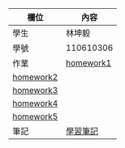 欄位 | 內容
-----|--------
學生 |  林坤毅
學號 | 110610306
作業 |[homework1](https://github.com/kun68/wp108b/blob/master/about.ME2.html)
 |[homework2](https://github.com/kun68/wp108b/blob/master/form.html)
 |[homework3](https://github.com/kun68/wp108b/tree/master/homework3)
 |[homework4](https://github.com/kun68/wp108b/tree/master/kunWeb)
 |[homework5](https://github.com/kun68/wp108b/tree/master/homework4)
筆記 | [學習筆記](https://github.com/kun68/wp108b/blob/master/%E7%B6%B2%E9%A0%81%E8%A8%AD%E8%A8%88%E7%AD%86%E8%A8%98.txt)